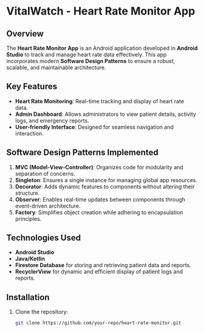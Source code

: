 # VitalWatch - Heart Rate Monitor App

## Overview
The **Heart Rate Monitor App** is an Android application developed in **Android Studio** to track and manage heart rate data effectively. This app incorporates modern **Software Design Patterns** to ensure a robust, scalable, and maintainable architecture.

## Key Features
- **Heart Rate Monitoring**: Real-time tracking and display of heart rate data.
- **Admin Dashboard**: Allows administrators to view patient details, activity logs, and emergency reports.
- **User-friendly Interface**: Designed for seamless navigation and interaction.

## Software Design Patterns Implemented
1. **MVC (Model-View-Controller)**: Organizes code for modularity and separation of concerns.
2. **Singleton**: Ensures a single instance for managing global app resources.
3. **Decorator**: Adds dynamic features to components without altering their structure.
4. **Observer**: Enables real-time updates between components through event-driven architecture.
5. **Factory**: Simplifies object creation while adhering to encapsulation principles.

## Technologies Used
- **Android Studio**
- **Java/Kotlin**
- **Firestore Database** for storing and retrieving patient data and reports.
- **RecyclerView** for dynamic and efficient display of patient logs and reports.

## Installation
1. Clone the repository:
   ```bash
   git clone https://github.com/your-repo/heart-rate-monitor.git
